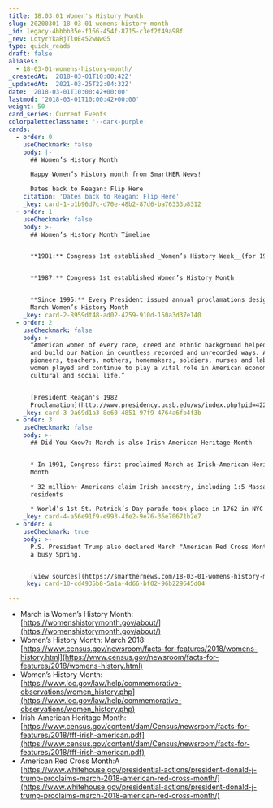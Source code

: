 ```yaml
---
title: 18.03.01 Women's History Month
slug: 20200301-18-03-01-womens-history-month
_id: legacy-4bbbb35e-f166-454f-8715-c3ef2f49a98f
_rev: LotyrYkaRjTl0E452wNwG5
type: quick_reads
draft: false
aliases:
  - 18-03-01-womens-history-month/
_createdAt: '2018-03-01T10:00:42Z'
_updatedAt: '2021-03-25T22:04:32Z'
date: '2018-03-01T10:00:42+00:00'
lastmod: '2018-03-01T10:00:42+00:00'
weight: 50
card_series: Current Events
colorpaletteclassname: '--dark-purple'
cards:
  - order: 0
    useCheckmark: false
    body: |-
      ## Women’s History Month

      Happy Women’s History month from SmartHER News!

      Dates back to Reagan: Flip Here
    citation: 'Dates back to Reagan: Flip Here'
    _key: card-1-b1b96d7c-d70e-48b2-87d6-ba76333b8312
  - order: 1
    useCheckmark: false
    body: >-
      ## Women’s History Month Timeline


      **1981:** Congress 1st established _Women’s History Week__(for 1982).


      **1987:** Congress 1st established Women’s History Month


      **Since 1995:** Every President issued annual proclamations designating
      March Women’s History Month
    _key: card-2-8959df48-ad02-4259-910d-150a3d37e140
  - order: 2
    useCheckmark: false
    body: >-
      “American women of every race, creed and ethnic background helped found
      and build our Nation in countless recorded and unrecorded ways. As
      pioneers, teachers, mothers, homemakers, soldiers, nurses and laborers,
      women played and continue to play a vital role in American economic,
      cultural and social life.”


      [President Reagan's 1982
      Proclamation](http://www.presidency.ucsb.edu/ws/index.php?pid=42216)
    _key: card-3-9a69d1a3-8e60-4851-97f9-4764a6fb4f3b
  - order: 3
    useCheckmark: false
    body: >-
      ## Did You Know?: March is also Irish-American Heritage Month


      * In 1991, Congress first proclaimed March as Irish-American Heritage
      Month

      * 32 million+ Americans claim Irish ancestry, including 1:5 Massachusetts
      residents

      * World’s 1st St. Patrick’s Day parade took place in 1762 in NYC
    _key: card-4-a56e91f9-e993-4fe2-9e76-36e70671b2e7
  - order: 4
    useCheckmark: true
    body: >-
      P.S. President Trump also declared March "American Red Cross Month" - It's
      a busy Spring.


      [view sources](https://smarthernews.com/18-03-01-womens-history-month/)
    _key: card-10-cd4935b8-5a1a-4d66-bf02-96b229645d04

---
```

* March is Women’s History Month: [https://womenshistorymonth.gov/about/](https://womenshistorymonth.gov/about/)
* Women’s History Month: March 2018: [https://www.census.gov/newsroom/facts-for-features/2018/womens-history.html](https://www.census.gov/newsroom/facts-for-features/2018/womens-history.html)
* Women’s History Month: [https://www.loc.gov/law/help/commemorative-observations/women_history.php](https://www.loc.gov/law/help/commemorative-observations/women_history.php)
* Irish-American Heritage Month: [https://www.census.gov/content/dam/Census/newsroom/facts-for-features/2018/fff-irish-american.pdf](https://www.census.gov/content/dam/Census/newsroom/facts-for-features/2018/fff-irish-american.pdf)
* American Red Cross Month:A [https://www.whitehouse.gov/presidential-actions/president-donald-j-trump-proclaims-march-2018-american-red-cross-month/](https://www.whitehouse.gov/presidential-actions/president-donald-j-trump-proclaims-march-2018-american-red-cross-month/)